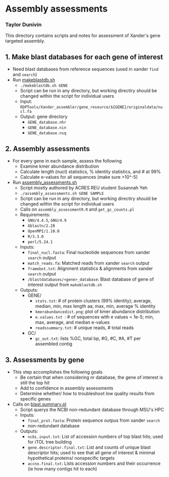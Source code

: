 # Assembly assessments
### Taylor Dunivin


This directory contains scripts and notes for assessment of Xander's gene targeted assembly. 

## 1. Make blast databases for each gene of interest
   * Need blast databases from reference sequences (used in xander `find` and `search`)
   * Run [makeblastdb.sh](https://github.com/ShadeLab/Xander_arsenic/blob/master/assembly_assessments/bin/makeblastdb.sh)
        * `./makeblastdb.sh GENE`
        * Script can be run in any directory, but working directiry should be changed within the script for individual users
        * Input: `RDPTools/Xander_assembler/gene_resource/${GENE}/originaldata/nucl.fa`
        * Output: gene directory
          * `GENE_database.nhr`
          * `GENE_database.nin`
          * `GENE_database.nsq`

## 2. Assembly assessments
   * For every gene in each sample, assess the following
        * Examine kmer abundance distribution
        * Calculate length (nucl) statistics, % identity statistics, and # at 99%
        * Calculate e-values for all sequences (make sure >10^-5)
   * Run [assembly_assessments.sh](https://github.com/ShadeLab/Xander_arsenic/blob/master/assembly_assessments/bin/xander_assessments.sh)
        * Script mostly authored by ACRES REU student Susannah Yeh
        * `./assembly_assessments.sh GENE SAMPLE`
        * Script can be run in any directory, but working directiry should be changed within the script for individual users
        * Calls on `assembly_assessmentR.R` and `get_gc_counts.pl`
       * Requirements:
          * ```GNU/4.4.5```, ```GNU/4.9```
          * ```Gblastn/2.28```
          * ```OpenMPI/1.10.0```
          * ```R/3.3.0```
          * ```perl/5.24.1```
       * Inputs: 
          * ```final_nucl.fasta```: Final nucleotide sequences from xander `search` output
          * ```match_reads.fa```: Matched reads from xander `search` output
          * ```framebot.txt```: Alignment statistics & alignments from xander `search` output
          * ```/blastdatabases/<gene>_database```: Blast database of gene of interest output from ```makeblastdb.sh```
       * Outputs:
          * GENE/
            * ```stats.txt```: # of protein clusters (99% identity); average, median, min, max length aa; max, min, average % identity
            * ```kmerabundancedist.png```: plot of kmer abundance distribution
            * ```e.values.txt ```: # of sequences with e values < 1e-5; min, max, average, and median e-values
            * ```readssummary.txt```: # unique reads, # total reads
          * GC/
            * ```gc_out.txt```: lists %GC, total bp, #G, #C, #A, #T per assembled contig
            
## 3. Assessments by gene
   * This step accomplishes the following goals
     * Be certain that when considering nr database, the gene of interest is still the top hit
     * Add to confidence in assembly assessments
     * Determine whether/ how to troubleshoot low quality results from specific genes
   * Calls on [blast.summary.pl](https://github.com/ShadeLab/Xander_arsenic/blob/master/assembly_assessments/bin/blast.summary.pl)
      * Script querys the NCBI non-redundant database through MSU's HPC 
      * Inputs:
         * `final_prot.fasta`: Protein sequence outpus from xander `search`
         * non-redundant database
      * Outputs:
         * `ncbi.input.txt`: List of accession numbers of top blast hits; used for iTOL tree building
         * `gene.descriptor.final.txt`: List and counts of unique blast descriptor hits; used to see that all gene of interest & minimal hypothetical proteins/ nonspecific targets
         * `accno.final.txt`: Lists accession numbers and their occurrence (ie how many contigs hit to each)

